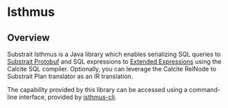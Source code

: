 # Isthmus

## Overview

Substrait Isthmus is a Java library which enables serializing SQL queries to [Substrait Protobuf](https://substrait.io/serialization/binary_serialization/) and SQL expressions to [Extended Expressions](https://substrait.io/expressions/extended_expression/) using
the Calcite SQL compiler. Optionally, you can leverage the Calcite RelNode to Substrait Plan translator as an IR translation.

The capability provided by this library can be accessed using a command-line interface, provided by [isthmus-cli](../isthmus-cli).
